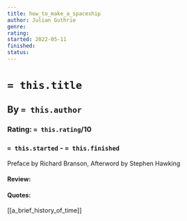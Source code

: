 ```yaml
---
title: how_to_make_a_spaceship
author: Julian Guthrie
genre: 
rating:
started: 2022-05-11
finished: 
status: 
---
```

# `= this.title`
## By `= this.author`
### Rating: `= this.rating`/10
### `= this.started` - `= this.finished`

Preface by Richard Branson, Afterword by Stephen Hawking

#### Review:

#### Quotes: 

[[a_brief_history_of_time]]